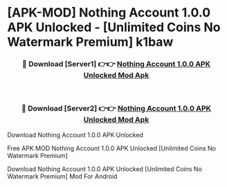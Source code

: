 # [APK-MOD] Nothing Account 1.0.0 APK Unlocked - [Unlimited Coins No Watermark Premium] k1baw



<div align="center">
<h3>🔴 Download [Server1] 👉👉 <a href="https://momento.my/?title=Nothing_Account_1.0.0_APK_Unlocked">Nothing Account 1.0.0 APK Unlocked Mod Apk</a></h3><br>

<h3>🔴 Download [Server2] 👉👉 <a href="https://momento.my/?title=Nothing_Account_1.0.0_APK_Unlocked">Nothing Account 1.0.0 APK Unlocked Mod Apk</a></h3>
</div>



Download Nothing Account 1.0.0 APK Unlocked 

Free APK MOD Nothing Account 1.0.0 APK Unlocked [Unlimited Coins No Watermark Premium]

Download Nothing Account 1.0.0 APK Unlocked [Unlimited Coins No Watermark Premium] Mod For Android

